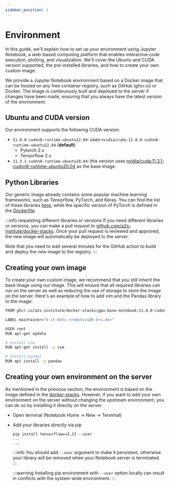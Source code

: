 ```yaml
---
sidebar_position: 1
---
```


# Environment
In this guide, we'll explain how to set up your environment using Jupyter Notebook, a web-based computing platform that enables interactive code execution, plotting, and visualization. We'll cover the Ubuntu and CUDA version supported, the pre-installed libraries, and how to create your own custom image.

We provide a Jupyter Notebook environment based on a Docker image that can be hosted on any free container registry, such as GitHub (ghcr.io) or Docker. The image is continuously built and deployed to the server if changes have been made, ensuring that you always have the latest version of the environment.

## Ubuntu and CUDA version
Our environment supports the following CUDA version:
* `11.8.0-cudnn8-runtime-ubuntu22.04`: uses `nvidia/cuda:11.8.0-cudnn8-runtime-ubuntu22.04` (**default**)
  * Pytorch 2.x
  * Tensorflow 2.x
* `11.3.1-cudnn8-runtime-ubuntu20.04`: this version uses [nvidia/cuda:11.3.1-cudnn8-runtime-ubuntu20.04](https://hub.docker.com/layers/nvidia/cuda/11.3.1-cudnn8-runtime-ubuntu20.04/images/sha256-cb846310153958f4d6cb68af2a26a18532eaf110d67b51db1dd0df425cbdbb23) as the base image.


## Python Libraries
Our generic image already contains some popular machine learning frameworks, such as Tensorflow, PyTorch, and Keras. You can find the list of these libraries [here](https://github.com/a2s-institute/docker-stacks/blob/master/gpu-notebook/requirements.txt), while the specific version of PyTorch is defined in the [Dockerfile](https://github.com/a2s-institute/docker-stacks/blob/master/gpu-notebook/Dockerfile).

:::info requesting different libraries or versions
If you need different libraries or versions, you can make a pull request to [github.com/a2s-institute/docker-stacks](https://github.com/a2s-institute/docker-stacks). Once your pull request is reviewed and approved, the new image will automatically be deployed to the server.

Note that you need to wait several minutes for the GitHub action to build and deploy the new image to the registry.
:::

## Creating your own image
To create your own custom image, we recommend that you still inherit the base image using our image. This will ensure that all required libraries can run on the server as well as reducing the use of storage to store the image on the server. Here's an example of how to add vim and the Pandas library to the image:

```bash
FROM ghcr.io/a2s-institute/docker-stacks/gpu-base-notebook:11.8.0-cudnn8-runtime-ubuntu22.04

LABEL maintainer="b-it-bots <robotics@h-brs.de>"

USER root
RUN apt-get update

# Install vim
RUN apt-get install -y vim

# Install pandas
RUN apt install -y pandas
```

## Creating your own environment on the server
As mentioned in the previous section, the environment is based on the image defined in the [docker-stacks](https://github.com/a2s-institute/docker-stacks). However, if you want to add your own environment on the server without changing the upstream environment, you can do so by installing it directly on the server.

* Open terminal (Notebook Home -> New -> Terminal)
* Add your libraries directly via pip
  ```
  pip install tensorflow==2.13 --user
  ...
  ...
  ```

  :::info
  You should add `--user` argument to make it persistent, otherwise your library will be removed when your Notebook server is terminated.
  :::

  :::warning
  Installing pip environment with `--user` option locally can result in conflicts with the system-wide environment.
  :::